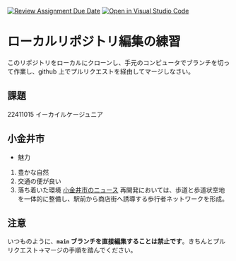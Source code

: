 [![Review Assignment Due Date](https://classroom.github.com/assets/deadline-readme-button-22041afd0340ce965d47ae6ef1cefeee28c7c493a6346c4f15d667ab976d596c.svg)](https://classroom.github.com/a/Jc5hINgy)
[![Open in Visual Studio Code](https://classroom.github.com/assets/open-in-vscode-2e0aaae1b6195c2367325f4f02e2d04e9abb55f0b24a779b69b11b9e10269abc.svg)](https://classroom.github.com/online_ide?assignment_repo_id=19847863&assignment_repo_type=AssignmentRepo)
# ローカルリポジトリ編集の練習

このリポジトリをローカルにクローンし、手元のコンピュータでブランチを切って作業し、github 上でプルリクエストを経由してマージしなさい。

## 課題

22411015 イーカイルケージュニア
## 小金井市
- 魅力
1. 豊かな自然
2. 交通の便が良い
3. 落ち着いた環境
[小金井市のニュース](https://topics.smt.docomo.ne.jp/article/www_watch/trend/www_watch-2025141)
再開発においては、歩道と歩道状空地を一体的に整備し、駅前から商店街へ誘導する歩行者ネットワークを形成。

## 注意

いつものように、**`main` ブランチを直接編集することは禁止です**。きちんとプルリクエスト→マージの手順を踏んでください。


